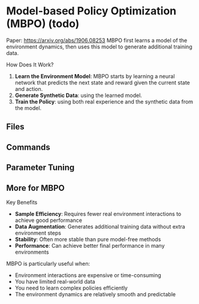 # Model-based Policy Optimization (MBPO) (todo)

Paper: https://arxiv.org/abs/1906.08253
MBPO first learns a model of the environment dynamics, then uses this model to generate additional
training data.

How Does It Work?
1. **Learn the Environment Model**: MBPO starts by learning a neural network that predicts
the next state and reward given the current state and action.
2. **Generate Synthetic Data**: using the learned model.
3. **Train the Policy**: using both real experience and the synthetic data from the model.

## Files
## Commands
## Parameter Tuning


## More for MBPO

Key Benefits
- **Sample Efficiency**: Requires fewer real environment interactions to achieve good performance
- **Data Augmentation**: Generates additional training data without extra environment steps
- **Stability**: Often more stable than pure model-free methods
- **Performance**: Can achieve better final performance in many environments

MBPO is particularly useful when:
- Environment interactions are expensive or time-consuming
- You have limited real-world data
- You need to learn complex policies efficiently
- The environment dynamics are relatively smooth and predictable
